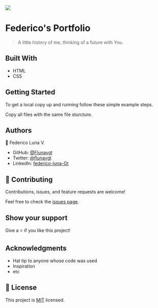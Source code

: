 ![](https://img.shields.io/badge/Microverse-blueviolet)

# Federico's Portfolio

> A little history of me, thinking of a future with You.


## Built With

- HTML
- CSS

## Getting Started

To get a local copy up and running follow these simple example steps.

Copy all files with the same file sturcture.



## Authors

👤 Federico Luna V.

- GitHub: [@Flunavgt](https://github.com/Flunavgt)
- Twitter: [@flunavgt](https://twitter.com/flunavgt)
- LinkedIn: [federico-luna-Gt](https://linkedin.com/in/federico-luna-Gt)

## 🤝 Contributing

Contributions, issues, and feature requests are welcome!

Feel free to check the [issues page](../../issues/).

## Show your support

Give a ⭐️ if you like this project!

## Acknowledgments

- Hat tip to anyone whose code was used
- Inspiration
- etc

## 📝 License

This project is [MIT](./MIT.md) licensed.
